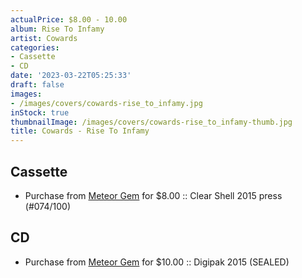 ```yaml
---
actualPrice: $8.00 - 10.00
album: Rise To Infamy
artist: Cowards
categories:
- Cassette
- CD
date: '2023-03-22T05:25:33'
draft: false
images:
- /images/covers/cowards-rise_to_infamy.jpg
inStock: true
thumbnailImage: /images/covers/cowards-rise_to_infamy-thumb.jpg
title: Cowards - Rise To Infamy
---
```


## Cassette
* Purchase from [Meteor Gem](https://meteor-gem.com/products/cowards-rise-to-infamy-cassette) for $8.00 :: Clear Shell 2015 press (#074/100)
## CD
* Purchase from [Meteor Gem](https://meteor-gem.com/products/cowards-rise-to-infamy-cd) for $10.00 :: Digipak 2015 (SEALED)
